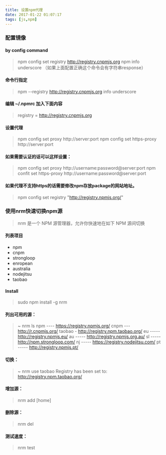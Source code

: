 ```yaml
---
title: 设置npm代理
date: 2017-01-22 01:07:17
tags: [js,npm]
---
```

### 配置镜像
#### by config command
 > npm config set registry http://registry.cnpmjs.org
    npm info underscore （如果上面配置正确这个命令会有字符串response）

#### 命令行指定
> npm --registry http://registry.cnpmjs.org info underscore

#### 编辑 ~/.npmrc 加入下面内容
> registry = http://registry.cnpmjs.org

#### 设置代理
> npm config set proxy http://server:port
  npm config set https-proxy http://server:port
  
#### 如果需要认证的话可以这样设置：
>npm config set proxy http://username:password@server:port
npm confit set https-proxy http://username:password@server:port

#### 如果代理不支持https的话需要修改npm存放package的网站地址。
> npm config set registry "http://registry.npmjs.org/"


### 使用nrm快速切换npm源
> nrm 是一个 NPM 源管理器，允许你快速地在如下 NPM 源间切换

#### 列表项目
* npm
* cnpm
* strongloop
* enropean
* australia
* nodejitsu
* taobao

#### Install
> sudo npm install -g nrm

#### 列出可用的源：

 > ~  nrm ls
  npm ---- https://registry.npmjs.org/
  cnpm --- http://r.cnpmjs.org/
  taobao - http://registry.npm.taobao.org/
  eu ----- http://registry.npmjs.eu/
  au ----- http://registry.npmjs.org.au/
  sl ----- http://npm.strongloop.com/
  nj ----- https://registry.nodejitsu.com/
  pt ----- http://registry.npmjs.pt/
  
#### 切换：
>~  nrm use taobao
   Registry has been set to: http://registry.npm.taobao.org/
   
#### 增加源：
> nrm add <registry> <url> [home]

#### 删除源：
> nrm del <registry>

#### 测试速度：
> nrm test